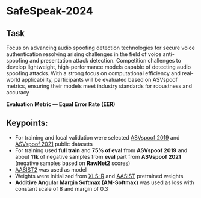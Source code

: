# SafeSpeak-2024

## Task

Focus on advancing audio spoofing detection technologies for secure voice authentication resolving arising challenges in the field of voice anti-spoofing and presentation attack detection. Competition challenges to develop lightweight, high-performance models capable of detecting audio spoofing attacks. With a strong focus on computational efficiency and real-world applicability, participants will be evaluated based on ASVspoof metrics, ensuring their models meet industry standards for robustness and accuracy

**Evaluation Metric — Equal Error Rate (EER)**

## Keypoints:
- For training and local validation were selected [ASVspoof 2019](https://www.asvspoof.org/index2019.html) and [ASVspoof 2021](https://www.asvspoof.org/index2021.html) public datasets
- For training used **full train** and **75% of eval** from **ASVspoof 2019** and about **11k** of negative samples from **eval** part from **ASVspoof 2021** (negative samples based on **RawNet2** scores)
- [AASIST2](https://arxiv.org/abs/2309.08279v2) was used as model
- Weights were initialized from [XLS-R](https://github.com/facebookresearch/fairseq/tree/main/examples/wav2vec/xlsr) and [AASIST](https://github.com/asvspoof-challenge/asvspoof5/tree/main/Baseline-AASIST) pretrained weights
- **Additive Angular Margin Softmax (AM-Softmax)** was used as loss with constant scale of 8 and margin of 0.3
